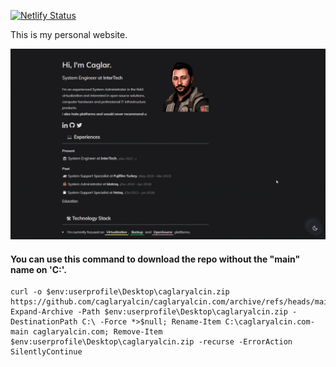 [![Netlify Status](https://api.netlify.com/api/v1/badges/849b7b6e-6759-42cf-8d4c-26ad3cd9167c/deploy-status)](https://app.netlify.com/sites/caglar/deploys)

This is my personal website.

![Alt Text](https://github.com/caglaryalcin/caglaryalcin/blob/main/personal.gif)

#### You can use this command to download the repo without the "main" name on 'C:'.

```
curl -o $env:userprofile\Desktop\caglaryalcin.zip https://github.com/caglaryalcin/caglaryalcin.com/archive/refs/heads/main.zip; Expand-Archive -Path $env:userprofile\Desktop\caglaryalcin.zip -DestinationPath C:\ -Force *>$null; Rename-Item C:\caglaryalcin.com-main caglaryalcin.com; Remove-Item $env:userprofile\Desktop\caglaryalcin.zip -recurse -ErrorAction SilentlyContinue
```
